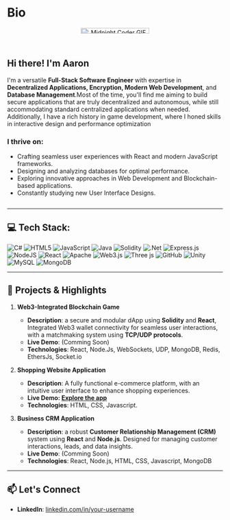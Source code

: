 # Bio
<div style="display: flex; flex-wrap: wrap;">


<!-- Image Container -->
  <div style="flex: 1 1 30%; text-align: center; margin-bottom: 20px;">
    <img src="https://raw.githubusercontent.com/punitkmryh/punitkmryh/master/Developer.gif" 	alt="Midnight Coder GIF" style="width: 80%; max-width: 200px; border-radius: 10px;">
  </div>

  <div style="flex: 1 1 100%; max-width: 600px; text-align: left;">
    <h2>Hi there! I'm Aaron</h2>
    <p>
      I'm a versatile <strong>Full-Stack Software Engineer</strong> with expertise in 
  <strong>Decentralized Applications, Encryption, Modern Web Development</strong>, and 
  <strong>Database Management</strong>.Most of the time, you'll find me aiming to build secure applications that are truly decentralized and autonomous, while still accommodating standard centralized applications when needed. Additionally, I have a rich history in game development, where I honed skills in interactive design and performance optimization
    </p>
    <h3>I thrive on:</h3>
    <ul>
      <li>Crafting seamless user experiences with React and modern JavaScript frameworks.</li>
      <li>Designing and analyzing databases for optimal performance.</li>
      <li>Exploring innovative approaches in Web Development and Blockchain-based applications.</li>
      <li>Constantly studying new User Interface Designs.</li>
    </ul>
  </div>

</div>

---

## 💻 Tech Stack:
![C#](https://img.shields.io/badge/c%23-%23239120.svg?style=for-the-badge&logo=csharp&logoColor=white) ![HTML5](https://img.shields.io/badge/html5-%23E34F26.svg?style=for-the-badge&logo=html5&logoColor=white) ![JavaScript](https://img.shields.io/badge/javascript-%23323330.svg?style=for-the-badge&logo=javascript&logoColor=%23F7DF1E) ![Java](https://img.shields.io/badge/java-%23ED8B00.svg?style=for-the-badge&logo=openjdk&logoColor=white) ![Solidity](https://img.shields.io/badge/Solidity-%23363636.svg?style=for-the-badge&logo=solidity&logoColor=white) ![.Net](https://img.shields.io/badge/.NET-5C2D91?style=for-the-badge&logo=.net&logoColor=white) ![Express.js](https://img.shields.io/badge/express.js-%23404d59.svg?style=for-the-badge&logo=express&logoColor=%2361DAFB) ![NodeJS](https://img.shields.io/badge/node.js-6DA55F?style=for-the-badge&logo=node.js&logoColor=white) ![React](https://img.shields.io/badge/react-%2320232a.svg?style=for-the-badge&logo=react&logoColor=%2361DAFB) ![Apache](https://img.shields.io/badge/apache-%23D42029.svg?style=for-the-badge&logo=apache&logoColor=white) ![Web3.js](https://img.shields.io/badge/web3.js-F16822?style=for-the-badge&logo=web3.js&logoColor=white) ![Three js](https://img.shields.io/badge/threejs-black?style=for-the-badge&logo=three.js&logoColor=white) ![GitHub](https://img.shields.io/badge/github-%23121011.svg?style=for-the-badge&logo=github&logoColor=white) ![Unity](https://img.shields.io/badge/unity-%23000000.svg?style=for-the-badge&logo=unity&logoColor=white) ![MySQL](https://img.shields.io/badge/mysql-4479A1.svg?style=for-the-badge&logo=mysql&logoColor=white) ![MongoDB](https://img.shields.io/badge/MongoDB-%234ea94b.svg?style=for-the-badge&logo=mongodb&logoColor=white)

---

## 🚀 Projects & Highlights

1. **Web3-Integrated Blockchain Game** 
   - **Description**: a secure and modular dApp using **Solidity** and **React**, Integrated Web3 wallet connectivity for seamless user interactions, with a matchmaking system using **TCP/UDP protocols**.
   - **Live Demo**: (Comming Soon)
   - **Technologies**: React, Node.Js, WebSockets, UDP, MongoDB, Redis, EthersJs, Socket.io


2. **Shopping Website Application**
   - **Description**: A fully functional e-commerce platform, with an intuitive user interface to enhance shopping experiences.
   - **Live Demo: [Explore the app](https://github.com/your-username/shopping-app)**
   - **Technologies**: HTML, CSS, Javascript.


3. **Business CRM Application**
   - **Description**: a robust **Customer Relationship Management (CRM)** system using **React** and **Node.js**. Designed for managing customer interactions, leads, and data insights.
   - **Live Demo**: (Comming Soon)
   - **Technologies**: React, Node.js, HTML, CSS, Javascript, MongoDB

---

## 📫 Let's Connect
- **LinkedIn**: [linkedin.com/in/your-username](https://linkedin.com/in/your-username)
